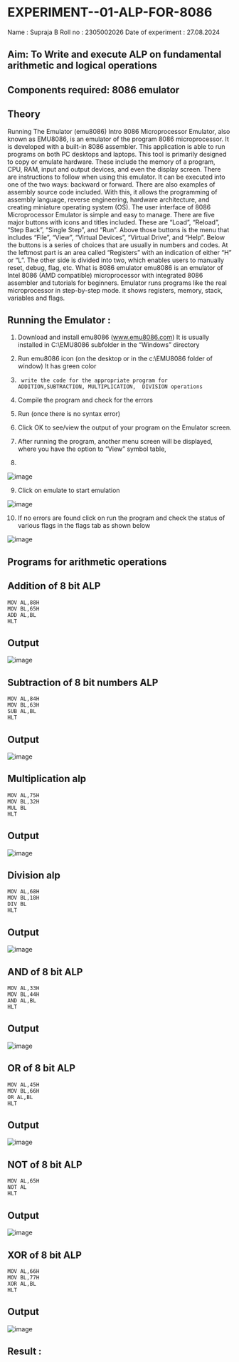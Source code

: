 # EXPERIMENT--01-ALP-FOR-8086
Name : Supraja B
Roll no : 2305002026
Date of experiment : 27.08.2024





## Aim: To Write and execute ALP on fundamental arithmetic and logical operations
## Components required: 8086  emulator 
## Theory 
Running The Emulator (emu8086) Intro 8086 Microprocessor Emulator, also known as EMU8086, is an emulator of the program 8086 microprocessor. It is developed with a built-in 8086 assembler. This application is able to run programs on both PC desktops and laptops. This tool is primarily designed to copy or emulate hardware. These include the memory of a program, CPU, RAM, input and output devices, and even the display screen. There are instructions to follow when using this emulator. It can be executed into one of the two ways: backward or forward. There are also examples of assembly source code included. With this, it allows the programming of assembly language, reverse engineering, hardware architecture, and creating miniature operating system (OS). The user interface of 8086 Microprocessor Emulator is simple and easy to manage. There are five major buttons with icons and titles included. These are “Load”, “Reload”, “Step Back”, “Single Step”, and “Run”. Above those buttons is the menu that includes “File”, “View”, “Virtual Devices”, “Virtual Drive”, and “Help”. Below the buttons is a series of choices that are usually in numbers and codes. At the leftmost part is an area called “Registers” with an indication of either “H” or “L”. The other side is divided into two, which enables users to manually reset, debug, flag, etc. What is 8086 emulator emu8086 is an emulator of Intel 8086 (AMD compatible) microprocessor with integrated 8086 assembler and tutorials for beginners. Emulator runs programs like the real microprocessor in step-by-step mode. it shows registers, memory, stack, variables and flags.


 ## Running the Emulator :
1.	Download and install emu8086 (www.emu8086.com) It is usually installed in C:\EMU8086 subfolder in the “Windows” directory
2.	  Run  emu8086 icon (on the desktop or in the c:\EMU8086 folder of window) It has green color 
 
 
3.		write the code for the appropriate program for ADDITION,SUBTRACTION, MULTIPLICATION,  DIVISION operations 

4.	 Compile the program and check for the errors 
5.	Run (once there is no syntax error) 

6.	Click OK to see/view the output of your program on the Emulator screen. 


7.	After running the program, another menu screen will be displayed, where you have the option to “View” symbol table,
8.	 


![image](https://user-images.githubusercontent.com/36288975/189273263-d65baae9-4b8f-4723-afb3-c0ffa4052b04.png)











9.	Click on emulate to start emulation 








![image](https://user-images.githubusercontent.com/36288975/189273273-9bb36ec1-e2e8-4892-8d35-37707332bfdc.png)








10.	If no errors are found click on run the program and check the status of various flags in the flags tab as shown below 






![image](https://user-images.githubusercontent.com/36288975/189273277-113a2a33-4a40-4ff8-95a5-ecd3a1f504fe.png)







## Programs for arithmetic  operations

## Addition  of 8 bit ALP 
```
MOV AL,88H
MOV BL,65H
ADD AL,BL
HLT
```

## Output  
 ![image](https://github.com/user-attachments/assets/154d5dde-7e1c-4ad7-8a78-88850133b493)

## Subtraction   of 8 bit numbers  ALP 
```
MOV AL,84H
MOV BL,63H
SUB AL,BL
HLT
```
## Output  
![image](https://github.com/user-attachments/assets/4de7501e-7e38-4c50-a1c5-d8cb484d840f)

## Multiplication alp 
```
MOV AL,75H
MOV BL,32H
MUL BL
HLT
```
 ## Output  
![image](https://github.com/user-attachments/assets/d01d9af3-9863-44e1-b40c-6e7b5c5ae82f)


## Division alp 
```
MOV AL,68H
MOV BL,18H
DIV BL
HLT
```

## Output  
![image](https://github.com/user-attachments/assets/156a1d0e-c06e-44e1-b3e4-250bc0bb53dd)

## AND of 8 bit ALP
```
MOV AL,33H
MOV BL,44H
AND AL,BL
HLT
```
## Output
![image](https://github.com/user-attachments/assets/0432bf0b-871a-4226-9691-335ce075d0a1)

## OR of 8 bit ALP
```
MOV AL,45H
MOV BL,66H
OR AL,BL
HLT
```
## Output
![image](https://github.com/user-attachments/assets/315fa5fb-78b9-48c0-be6e-bdda45cbfb56)

## NOT of 8 bit ALP
```
MOV AL,65H
NOT AL
HLT
```
## Output
![image](https://github.com/user-attachments/assets/1ed4d366-12da-4716-b675-93051dde2365)

## XOR of 8 bit ALP
```
MOV AL,66H
MOV BL,77H
XOR AL,BL
HLT
```
## Output
![image](https://github.com/user-attachments/assets/af21941c-0aa0-46c1-b04f-fcfeb052ea8b)

## Result :
 








